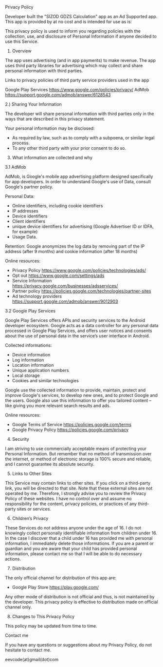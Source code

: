 Privacy Policy


Developer built the "SIZOD GDZS Calculation" app as an Ad Supported app. This app
is provided by at no cost and is intended for use as is:

This privacy policy is used to inform you regarding policies with the collection, use, and 
disclosure of Personal Information if anyone decided to use this Service.


1. Overview

The app uses advertising (and in app payments) to make revenue. The app uses third party
libraries for advertising which may collect and share personal information with third
parties.

Links to privacy policies of third party service providers used in the app

Google Play Services    https://www.google.com/policies/privacy/
AdMob                   https://support.google.com/admob/answer/6128543


2.) Sharing Your Information

The developer will share personal information with third parties only in the ways that are 
described in this privacy statement.

Your personal information may be disclosed:
* As required by law, such as to comply with a subpoena, or similar legal process.
* To any other third party with your prior consent to do so.


3. What information are collected and why

3.1 AdMob

AdMob, is Google's mobile app advertising platform designed specifically for app
developers. In order to understand Google's use of Data, consult Google's partner policy.

Personal Data:
* Online identifiers, including cookie identifiers
* IP addresses
* Device identifiers
* Client identifiers 
* unique device identifiers for advertising (Google Advertiser ID or IDFA, for example)
* Usage Data.

Retention:
Google anonymizes the log data by removing part of the IP address (after 9 months) and 
cookie information (after 18 months)

Online resources:
* Privacy Policy                https://www.google.com/policies/technologies/ads/
* Opt out                       https://www.google.com/settings/ads
* Service Information           https://privacy.google.com/businesses/adsservices/
* Partner policy                https://policies.google.com/technologies/partner-sites
* Ad technology providers       https://support.google.com/admob/answer/9012903


3.2 Google Play Services

Google Play Services offers APIs and security services to the Android developer ecosystem.
Google acts as a data controller for any personal data processed in Google Play Services,
and offers user notices and consents about the use of personal data in the service’s user
interface in Android.

Collected informations:
* Device information
* Log information
* Location information
* Unique application numbers
* Local storage
* Cookies and similar technologies

Google use the collected information to provide, maintain, protect and improve Google's
services, to develop new ones, and to protect Google and the users. Google also use this
information to offer you tailored content – like giving you more relevant search results
and ads.

Online resources:
* Google Terms of Service      https://policies.google.com/terms
* Google Privacy Policy        https://policies.google.com/privacy


4. Security

I am striving to use commercially acceptable means of protecting your Personal
Information. But remember that no method of transmission over the internet, or method of 
electronic storage is 100% secure and reliable, and I cannot guarantee its absolute
security.


5. Links to Other Sites

This Service may contain links to other sites. If you click on a third-party link, you 
will be directed to that site. Note that these external sites are not operated by me.
Therefore, I strongly advise you to review the Privacy Policy of these websites. I have 
no control over and assume no responsibility for the content, privacy policies, or 
practices of any third-party sites or services.


6. Children’s Privacy

These Services do not address anyone under the age of 16. I do not knowingly collect 
personally identifiable information from children under 16. In the case I discover that 
a child under 16 has provided me with personal information, I immediately delete those 
informations. If you are a parent or guardian and you are aware that your child has
provided personal information, please contact me so that I will be able to do necessary
actions.


7. Distribution

The only official channel for distribution of this app are:
* Google Play Store                https://play.google.com/

Any other mode of distribution is not official and thus, is not maintained by the developer.
This privacy policy is effective to distribution made on official channel only.


8. Changes to This Privacy Policy

This policy may be updated from time to time.


Contact me

If you have any questions or suggestions about my Privacy Policy, do not hesitate to
contact me.

eevcode(at)gmail(dot)com
